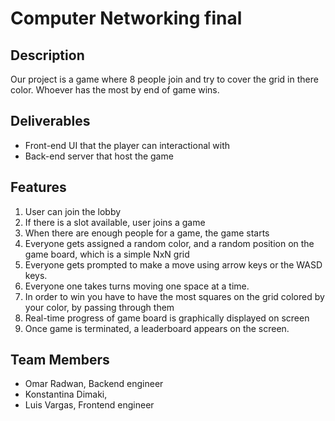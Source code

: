 # Computer Networking final
## Description
Our project is a game where 8 people join and try to cover the grid in there color. Whoever has the most by end of game wins.
## Deliverables
- Front-end UI that the player can interactional with
- Back-end server that host the game
## Features
1. User can join the lobby
2. If there is a slot available, user joins a game
3. When there are enough people for a game, the game starts
4. Everyone gets assigned a random color, and a random position on the game board, which is a simple    NxN grid
5. Everyone gets prompted to make a move using arrow keys or the WASD keys.
6. Everyone one takes turns moving one space at a time.
7. In order to win you have to have the most squares on the grid colored by your color, by passing through them
8. Real-time progress of game board is graphically displayed on screen
9. Once game is terminated, a leaderboard appears on the screen.

## Team Members
- Omar Radwan, Backend engineer
- Konstantina Dimaki, <Role>
- Luis Vargas, Frontend engineer

